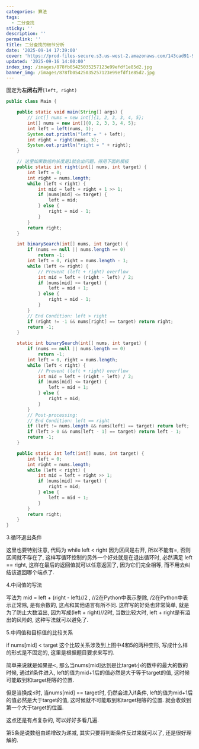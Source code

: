 ```yaml
---
categories: 算法
tags:
  - 二分查找
sticky: ''
description: ''
permalink: ''
title: 二分查找的细节分析
date: '2025-09-14 17:39:00'
cover: 'https://prod-files-secure.s3.us-west-2.amazonaws.com/143cad91-961b-48b0-82dc-78fbb6eb5abe/15342647-5caa-4b2c-b493-0a13046a49ad/119879001_p0.jpg?X-Amz-Algorithm=AWS4-HMAC-SHA256&X-Amz-Content-Sha256=UNSIGNED-PAYLOAD&X-Amz-Credential=ASIAZI2LB466UQO4QHSK%2F20250917%2Fus-west-2%2Fs3%2Faws4_request&X-Amz-Date=20250917T190049Z&X-Amz-Expires=3600&X-Amz-Security-Token=IQoJb3JpZ2luX2VjEDEaCXVzLXdlc3QtMiJHMEUCIFnQb8oLnxhlxvkPXog7umtzy72MSTB0GWuBFcwXF36SAiEA5weTpRpvwDVl9PlU091%2FCLGjYvTD85ZrzS0jdhIk6XkqiAQIqv%2F%2F%2F%2F%2F%2F%2F%2F%2F%2FARAAGgw2Mzc0MjMxODM4MDUiDIuQR78HjJd5FUcZbircA2EGCoPC9Z1%2BZ9JOojymoVzA%2Bmg6sjTJPR71w1miBUjACiTv3KYMaaN%2FpQM5HXeFLC8WSqui7Yt2P1VHHfBSBjONGboAmT5aWgOcpAw8oqg21GSutEKihcCzLdy0G3QQZD8fpsPQecPT2hZrizpkN0MsiGLrq22MuhJt0ifYDQGZCMikaBoz%2FR4tHye6JpzzMhvRKZCd34ASmWEbeKWImkPpQWsANkDPMeEXy%2Bll2%2Fqod8NhQKcXdJ3USSr2ZdcAo%2FpjvYnNDUJJZkEMtgYq2%2BSIV2XAOTnQUDgYreeY5riJqbvvq%2B%2Fa%2BKrKzYadZrkcR%2FNytRjt5wSTEfenbMRi7jEYToWS4ngRDif8gfRdsKt9hgBP0cwaJQuyXbbRB2gcS5vj%2BAsiiiCp8Ko6FKwwqldhNxR7DzuIlMEv24w2bPnCGgVjkT%2B%2BWyJ7%2FLaNJkT7Fn7n0ce8cK%2BA5%2Bc9NFgD%2FRFBTm5gfCJv2bp6cWPregP0OvbVyaohbAr80ZsgELwEHEKBP%2BzwVSjIX17vtEUWH%2BTcxJKi6V3Jy%2FFL8YSKTAnM%2FFXH3xx8PbUT1d2Rjx1ABSsmtyQdaOIsAycgTJw10HKI%2B8sMbAiJtPdf4JDkTgqEwivVd67vi4tuSSeUMP3Xq8YGOqUB26x1%2FUU4SPP%2BjHqmmbYyUjlFa%2BKb5tkT1VOnoJDBoL4zRDS1gNwGYgzCJKbF1IRvwH6mxo02usNplr9xEs1zdhK7SRxSVeg4imaGLNMOmDvrkThpSCNV6MTBryb36MmH851bA1fmjU%2BWw3rDEIqEPw0bL8iQ1oFiuoCeVhfNoOJoIwZPxn0dYycj43fSP8mMS6m99bfvbqWv8sllM%2FB9zLIdHHjG&X-Amz-Signature=a1dcb2a80e41258513e41a2bbc2acb4c7c7acb0760e14d1c0b4a7e75a6929f04&X-Amz-SignedHeaders=host&x-amz-checksum-mode=ENABLED&x-id=GetObject'
updated: '2025-09-16 14:00:00'
index_img: /images/878fb05425035257123e99efdf1e85d2.jpg
banner_img: /images/878fb05425035257123e99efdf1e85d2.jpg
---
```


固定为**左闭右开**`[left, right)`


```java
public class Main {

    public static void main(String[] args) {
        // int[] nums = new int[]{1, 2, 3, 3, 4, 5};
        int[] nums = new int[]{0, 2, 3, 3, 4, 5};
        int left = left(nums, 1);
        System.out.println("left = " + left);
        int right = right(nums, 3);
        System.out.println("right = " + right);
    }

    // 这里如果数组的长度是1就会出问题，得用下面的模板
    public static int right(int[] nums, int target) {
        int left = 0;
        int right = nums.length;
        while (left < right) {
            int mid = left + right + 1 >> 1;
            if (nums[mid] <= target) {
                left = mid;
            } else {
                right = mid - 1;
            }
        }
        return right;
    }

    int binarySearch(int[] nums, int target) {
        if (nums == null || nums.length == 0)
            return -1;
        int left = 0, right = nums.length - 1;
        while (left <= right) {
            // Prevent (left + right) overflow
            int mid = left + (right - left) / 2;
            if (nums[mid] <= target) {
                left = mid + 1;
            } else {
                right = mid - 1;
            }
        }
        // End Condition: left > right
        if (right != -1 && nums[right] == target) return right;
        return -1;
    }

    static int binarySearch(int[] nums, int target) {
        if (nums == null || nums.length == 0)
            return -1;
        int left = 0, right = nums.length;
        while (left < right) {
            // Prevent (left + right) overflow
            int mid = left + (right - left) / 2;
            if (nums[mid] <= target) {
                left = mid + 1;
            } else {
                right = mid;
            }
        }
        // Post-processing:
        // End Condition: left == right
        if (left != nums.length && nums[left] == target) return left;
        if (left > 0 && nums[left - 1] == target) return left - 1;
        return -1;
    }

    public static int left(int[] nums, int target) {
        int left = 0;
        int right = nums.length;
        while (left < right) {
            int mid = left + right >> 1;
            if (nums[mid] >= target) {
                right = mid;
            } else {
                left = mid + 1;
            }
        }
        return right;
    }
}
```


3.循环退出条件


这里也要特别注意, 代码为 while left < right 因为区间是右开, 所以不能有=, 否则区间就不存在了, 这样写循环控制的另外一个好处就是在退出循环时, 必然满足 left == right, 这样在最后的返回值就可以任意返回了, 因为它们完全相等, 而不用去纠结该返回哪个端点了.


4.中间值的写法


写法为 mid = left + (right - left)//2 , //2在Python中表示整除, /2在Python中表示正常除, 是有余数的, 这点和其他语言有所不同. 这样写的好处也非常简单, 就是为了防止大数溢出, 因为写成(left + right)//2时, 当数比较大时, left + right是有溢出的风险的, 这种写法就可以避免了.


5.中间值和目标值的比较关系


if nums[mid] < target 这个比较关系涉及到上图中4和5的两种变形, 写成什么样的形式是不固定的, 这里是根据题目要求来写的.


简单来说就是如果是<, 那么当nums[mid]达到是比target小的数中的最大的数的时候, 通过if条件进入, left的值为mid+1后的值必然是大于等于target的值, 这时候可能取到和target相等的位置.


但是当换成≤时, 当nums[mid] == target时, 仍然会进入if条件, left的值为mid+1后的值必然是大于target的值, 这时候就不可能取到和target相等的位置. 就会收敛到第一个大于target的位置.


这点还是有点复杂的, 可以好好多看几遍.


第5条是说数组由递增改为递减, 其实只要将判断条件反过来就可以了, 还是很好理解的.

